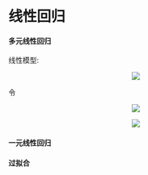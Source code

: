 # 线性回归

#### 多元线性回归

线性模型:

<div align="center"><img src="http://latex.codecogs.com/svg.latex?y=b&plus;\sum_{i=1}^{n}w_{i}x_{i}" /></div>

令<div align="center"><img src="http://latex.codecogs.com/svg.latex?\inline&space;w_{0}=b,x_{0}=1" /></div>

<div align="center"><img src="http://latex.codecogs.com/svg.latex?\inline&space;y=\sum_{i=0}^{n}w_{i}x_{i}" /></div>

#### 一元线性回归

#### 过拟合
